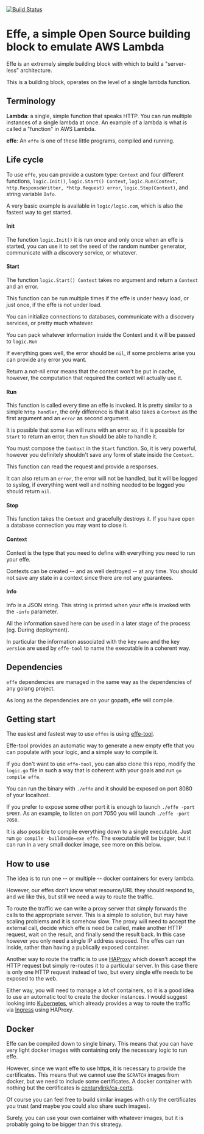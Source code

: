 [![Build Status](https://travis-ci.org/siscia/effe.svg?branch=master)](https://travis-ci.org/siscia/effe)

# Effe, a simple Open Source building block to emulate AWS Lambda

Effe is an extremely simple building block with which to build a "server-less" architecture.

This is a building block, operates on the level of a single lambda function.


## Terminology

**Lambda**: a single, simple function that speaks HTTP.  You can run multiple instances of a single lambda at once. An example of a lambda is what is called a "function" in AWS Lambda.

**effe**: An `effe` is one of these little programs, compiled and running.

## Life cycle

To use `effe`, you can provide a custom type: `Context` and four different functions, `logic.Init()`, `logic.Start() Context`, `logic.Run(Context, http.ResponseWritter, *http.Request) error`, `logic.Stop(Context)`, and string variable `Info`.

A very basic example is available in `logic/logic.com`, which is also the fastest way to get started.

#### Init

The function `logic.Init()` it is run once and only once when an effe is started, you can use it to set the seed of the random number generator, communicate with a discovery service, or whatever.

#### Start

The function `logic.Start() Context` takes no argument and return a `Context` and an error.

This function can be run multiple times if the effe is under heavy load, or just once, if the effe is not under load.

You can initialize connections to databases, communicate with a discovery services, or pretty much whatever.

You can pack whatever information inside the Context and it will be passed to `logic.Run`

If everything goes well, the error should be `nil`, if some problems arise you can provide any error you want.

Return a not-nil error means that the context won't be put in cache, however, the computation that required the context will actually use it.

#### Run

This function is called every time an effe is invoked.  It is pretty similar to a simple `http handler`, the only difference is that it also takes a `Context` as the first argument and an `error` as second argument.

It is possible that some `Run` will runs with an error so, if it is possible for `Start` to return an error, then `Run` should be able to handle it.

You must compose the `Context` in the `Start` function.  So, it is very powerful, however you definitely shouldn't save any form of state inside the `Context`.

This function can read the request and provide a responses.

It can also return an `error`, the error will not be handled, but it will be logged to syslog, if everything went well and nothing needed to be logged you should return `nil`.

#### Stop

This function takes the `Context` and gracefully destroys it.
If you have open a database connection you may want to close it.

#### Context

Context is the type that you need to define with everything you need to run your effe.

Contexts can be created -- and as well destroyed -- at any time.  You should not save any state in a context since there are not any guarantees.

#### Info

Info is a JSON string.  This string is printed when your effe is invoked with the `-info` parameter.

All the information saved here can be used in a later stage of the process (eg. During deployment).

In particular the information associated with the key `name` and the key `version` are used by `effe-tool` to name the executable in a coherent way.

## Dependencies

`effe` dependencies are managed in the same way as the dependencies of any golang project.

As long as the dependencies are on your gopath, effe will compile.

## Getting start

The easiest and fastest way to use `effes` is using [effe-tool][effe-tool].

Effe-tool provides an automatic way to generate a new empty effe that you can populate with your logic, and a simple way to compile it.

If you don't want to use `effe-tool`, you can also clone this repo, modify the `logic.go` file in such a way that is coherent with your goals and run `go compile effe`.

You can run the binary with `./effe` and it should be exposed on port 8080 of your localhost.

If you prefer to expose some other port it is enough to launch `./effe -port $PORT`.  As an example, to listen on port 7050 you will launch `./effe -port 7050`.

It is also possible to compile everything down to a single executable.  Just run `go compile -buildmode=exe effe`.  The executable will be bigger, but it can run in a very small docker image, see more on this below.

## How to use

The idea is to run one -- or multiple -- docker containers for every lambda.

However, our effes don't know what resource/URL they should respond to, and we like this, but still we need a way to route the traffic.

To route the traffic we can write a proxy server that simply forwards the calls to the appropriate server.  This is a simple to solution, but may have scaling problems and it is somehow slow.
The proxy will need to accept the external call, decide which effe is need be called, make another HTTP request, wait on the result, and finally send the result back.
In this case however you only need a single IP address exposed.  The effes can run inside, rather than having a publically exposed container.

Another way to route the traffic is to use [HAProxy][haproxy] which doesn't accept the HTTP request but simply re-routes it to a particular server. In this case there is only one HTTP request instead of two, but every single effe needs to be exposed to the web.

Either way, you will need to manage a lot of containers, so it is a good idea to use an automatic tool to create the docker instances.  I would suggest looking into [Kubernetes][kubernetes], which already provides a way to route the traffic via [Ingress][ingress] using HAProxy.

## Docker

Effe can be compiled down to single binary. This means that you can have very light docker images with containing only the necessary logic to run effe.

However, since we want effe to use http**s**, it is necessary to provide the certificates.  This means that we cannot use the `SCRATCH` images from docker, but we need to include some certificates. A docker container with nothing but the certificates is [centurylink/ca-certs][ca-certs].

Of course you can feel free to build similar images with only the certificates you trust (and maybe you could also share such images).

Surely, you can use your own container with whatever images, but it is probably going to be bigger than this strategy.



[effe-tool]: https://github.com/siscia/effe-tool
[kubernetes]: http://kubernetes.io/
[ingress]: http://kubernetes.io/v1.1/docs/user-guide/ingress.html
[ca-certs]: https://hub.docker.com/r/centurylink/ca-certs/
[haproxy]: http://www.haproxy.org/
